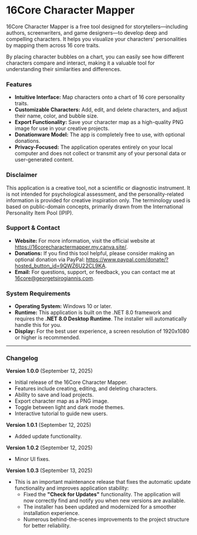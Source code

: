 # 16Core Character Mapper

16Core Character Mapper is a free tool designed for storytellers—including authors, screenwriters, and game designers—to develop deep and compelling characters. It helps you visualize your characters' personalities by mapping them across 16 core traits.

By placing character bubbles on a chart, you can easily see how different characters compare and interact, making it a valuable tool for understanding their similarities and differences.

### Features
* **Intuitive Interface:** Map characters onto a chart of 16 core personality traits.
* **Customizable Characters:** Add, edit, and delete characters, and adjust their name, color, and bubble size.
* **Export Functionality:** Save your character map as a high-quality PNG image for use in your creative projects.
* **Donationware Model:** The app is completely free to use, with optional donations.
* **Privacy-Focused:** The application operates entirely on your local computer and does not collect or transmit any of your personal data or user-generated content.

### Disclaimer
This application is a creative tool, not a scientific or diagnostic instrument. It is not intended for psychological assessment, and the personality-related information is provided for creative inspiration only. The terminology used is based on public-domain concepts, primarily drawn from the International Personality Item Pool (IPIP).

### Support & Contact
* **Website:** For more information, visit the official website at https://16corecharactermapper.my.canva.site/.
* **Donations:** If you find this tool helpful, please consider making an optional donation via PayPal: https://www.paypal.com/donate/?hosted_button_id=9QWZ6U22CL9KA.
* **Email:** For questions, support, or feedback, you can contact me at 16core@georgetsirogiannis.com.

### System Requirements
* **Operating System:** Windows 10 or later.
* **Runtime:** This application is built on the .NET 8.0 framework and requires the **.NET 8.0 Desktop Runtime**. The installer will automatically handle this for you.
* **Display:** For the best user experience, a screen resolution of 1920x1080 or higher is recommended.

---

### Changelog
**Version 1.0.0** (September 12, 2025)
* Initial release of the 16Core Character Mapper.
* Features include creating, editing, and deleting characters.
* Ability to save and load projects.
* Export character map as a PNG image.
* Toggle between light and dark mode themes.
* Interactive tutorial to guide new users.

**Version 1.0.1** (September 12, 2025)
* Added update functionality.

**Version 1.0.2** (September 12, 2025)
* Minor UI fixes.

**Version 1.0.3** (September 13, 2025)
* This is an important maintenance release that fixes the automatic update functionality and improves application stability:
  * Fixed the **"Check for Updates"** functionality. The application will now correctly find and notify you when new versions are available.
  * The installer has been updated and modernized for a smoother installation experience.
  * Numerous behind-the-scenes improvements to the project structure for better reliability.
